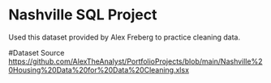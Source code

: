 # Nashville SQL Project
Used this dataset provided by Alex Freberg to practice cleaning data.

#Dataset Source
https://github.com/AlexTheAnalyst/PortfolioProjects/blob/main/Nashville%20Housing%20Data%20for%20Data%20Cleaning.xlsx

